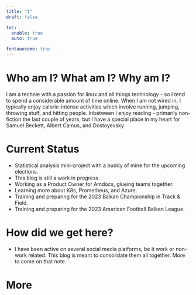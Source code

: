 ```yaml
---
title: "I"
draft: false

toc:
  enable: true
  auto: true

fontawesome: true
---
```



# Who am I? What am I? Why am I?

I am a technie with a passion for linux and all things technology - so I tend to spend a considerable amount of time online.
When I am not wired in, I typically enjoy calorie-intense activities which involve running, jumping, throwing stuff, and hitting people.
Inbetween I enjoy reading - primarily non-fiction the last couple of years, but I have a special place in my heart for Samuel Beckett, Albert Camus, and Dostoyevsky

# Current Status

* Statistical analysis mini-project with a buddy of mine for the upcoming elections.
* This blog is still a work in progress.
* Working as a Product Owner for Amdocs, glueing teams together.
* Learning more about K8s, Prometheus, and Azure.
* Training and preparing for the 2023 Balkan Championship in Track & Field.
* Training and preparing for the 2023 American Football Balkan League.

# How did we get here?

* I have been active on several social media platforms, be it work or non-work related. This blog is meant to consolidate them all together. More to come on that note.

# More
